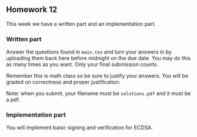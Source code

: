 ## Homework 12

This week we have a written part and an implementation part. 

### Written part 

Answer the questions found in `main.tex` and turn your answers in by uploading them 
back here before midnight on the due date. You may do this as many times as 
you want. Only your final submission counts.

Remember this is math class so be sure to justify your answers. You will be 
graded on correctness and proper justification.

Note: when you submit, your filename must be `solutions.pdf` and it must be a pdf. 

### Implementation part 

You will implement basic signing and verification for ECDSA.
